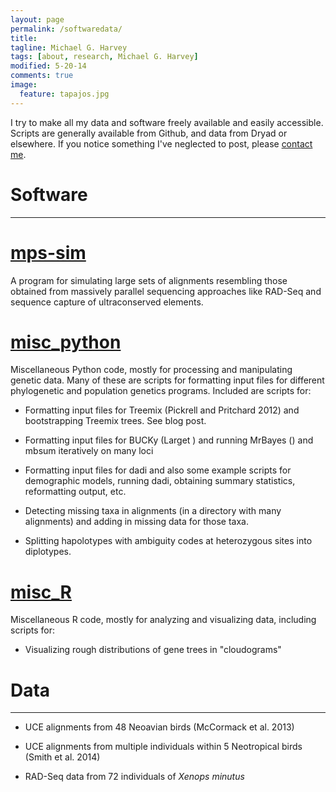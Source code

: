 ```yaml
---
layout: page
permalink: /softwaredata/
title: 
tagline: Michael G. Harvey
tags: [about, research, Michael G. Harvey]
modified: 5-20-14
comments: true
image:
  feature: tapajos.jpg
---
```


I try to make all my data and software freely available and easily accessible. Scripts are generally available from Github, and data from Dryad or elsewhere. If you notice something I've neglected to post, please <a href="mailto:mharve9@lsu.edu" target="_blank">contact me</a>.

# Software

***

# <a href="https://github.com/mgharvey/mps-sim" target="_blank">mps-sim</a>

A program for simulating large sets of alignments resembling those obtained from massively parallel sequencing approaches like RAD-Seq and sequence capture of ultraconserved elements.

# <a href="https://github.com/mgharvey/misc_python" target="_blank">misc_python</a>

Miscellaneous Python code, mostly for processing and manipulating genetic data. Many of these are scripts for formatting input files for different phylogenetic and population genetics programs. Included are scripts for:

* Formatting input files for Treemix (Pickrell and Pritchard 2012) and bootstrapping Treemix trees. See blog post.

* Formatting input files for BUCKy (Larget ) and running MrBayes () and mbsum iteratively on many loci

* Formatting input files for dadi and also some example scripts for demographic models, running dadi, obtaining summary statistics, reformatting output, etc.

* Detecting missing taxa in alignments (in a directory with many alignments) and adding in missing data for those taxa.

* Splitting hapolotypes with ambiguity codes at heterozygous sites into diplotypes.

# <a href="https://github.com/mgharvey/misc_R" target="_blank">misc_R</a>

Miscellaneous R code, mostly for analyzing and visualizing data, including scripts for:

* Visualizing rough distributions of gene trees in "cloudograms"

# Data

***

* UCE alignments from 48 Neoavian birds (McCormack et al. 2013)

* UCE alignments from multiple individuals within 5 Neotropical birds (Smith et al. 2014)

* RAD-Seq data from 72 individuals of *Xenops minutus*